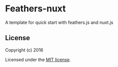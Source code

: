 # Feathers-nuxt

A template for quick start with feathers.js and nuxt.js

## License

Copyright (c) 2016

Licensed under the [MIT license](LICENSE).
